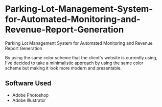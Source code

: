 # Parking-Lot-Management-System-for-Automated-Monitoring-and-Revenue-Report-Generation
Parking Lot Management System for Automated Monitoring and Revenue Report Generation



By using the same color scheme that the client's website is currently using, I've decided to take a minimalistic approach by using the same color scheme but making it look more modern and presentable.

## Software Used

- Adobe Photoshop
- Adobe Illustrator

